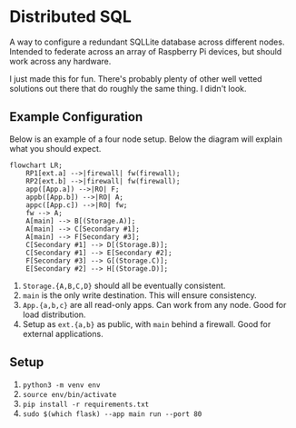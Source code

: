 # Distributed SQL

A way to configure a redundant SQLLite database across different nodes.
Intended to federate across an array of Raspberry Pi devices, but should
work across any hardware.

I just made this for fun. There's probably plenty of other well vetted
solutions out there that do roughly the same thing. I didn't look.

## Example Configuration

Below is an example of a four node setup. Below the diagram will explain
what you should expect.

```mermaid
flowchart LR;
    RP1[ext.a] -->|firewall| fw(firewall);
    RP2[ext.b] -->|firewall| fw(firewall);
    app([App.a]) -->|RO| F;
    appb([App.b]) -->|RO| A;
    appc([App.c]) -->|RO| fw;
    fw --> A;
    A[main] --> B[(Storage.A)];
    A[main] --> C[Secondary #1];
    A[main] --> F[Secondary #3];
    C[Secondary #1] --> D[(Storage.B)];
    C[Secondary #1] --> E[Secondary #2];
    F[Secondary #3] --> G[(Storage.C)];
    E[Secondary #2] --> H[(Storage.D)];
```

1. `Storage.{A,B,C,D}` should all be eventually consistent.
1. `main` is the only write destination. This will ensure consistency.
1. `App.{a,b,c}` are all read-only apps. Can work from any node. Good for load distribution.
1. Setup as `ext.{a,b}` as public, with `main` behind a firewall. Good for external applications.

## Setup

1. `python3 -m venv env`
1. `source env/bin/activate`
1. `pip install -r requirements.txt`
1. `sudo $(which flask) --app main run --port 80`
